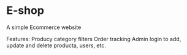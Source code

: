 # E-shop
A simple Ecommerce website

Features:
Producy category filters
Order tracking
Admin login to add, update and delete producta, users, etc.

